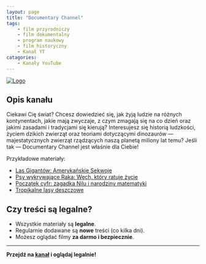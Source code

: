```yaml
---
layout: page
title: "Documentary Channel"
tags: 
    - film przyrodniczy
    - film dokumentalny
    - program naukowy
    - film historyczny
    - Kanał YT
catagories:
    - Kanały YouTube
---
```

[![Logo](https://yt3.googleusercontent.com/tKtR_MzuYKZZFMH7BNCdVhwlmH4u76Le0IdbT031D2gx1b8oxrZFhJORN9-AuE_1eH-bKIpZ=s160-c-k-c0x00ffffff-no-rj)](https://www.youtube.com/@documentary-channel)

## Opis kanału

Ciekawi Cię świat? Chcesz dowiedzieć się, jak żyją ludzie na różnych kontynentach, jakie mają zwyczaje, z czym zmagają się na co dzień oraz jakimi zasadami i tradycjami się kierują? Interesujesz się historią ludzkości, życiem dzikich zwierząt oraz teoriami dotyczącymi dinozaurów — majestatycznych zwierząt rządzących naszą planetą miliony lat temu? Jeśli tak — Documentary Channel jest właśnie dla Ciebie!

Przykładowe materiały:
- [Las Gigantów: Amerykańskie Sekwoje](https://www.youtube.com/watch?v=kVf2cz0V7hA)
- [Psy wykrywające Raka: Węch, który ratuje życie](https://www.youtube.com/watch?v=0xCgEYyQfQQ)
- [Początek cyfr: zagadka Nilu i narodziny matematyki](https://www.youtube.com/watch?v=fsQFKIIB3wI)
- [Tropikalne lasy deszczowe](https://www.youtube.com/watch?v=UiceVQrCV00)

## Czy treści są legalne?

- Wszystkie materiały są **legalne**.
- Regularnie dodawane są **nowe** treści (co kilka dni).
- Możesz oglądać filmy **za darmo i bezpiecznie**.

---

**Przejdź na [kanał](https://www.youtube.com/@documentary-channel) i oglądaj legalnie!**
